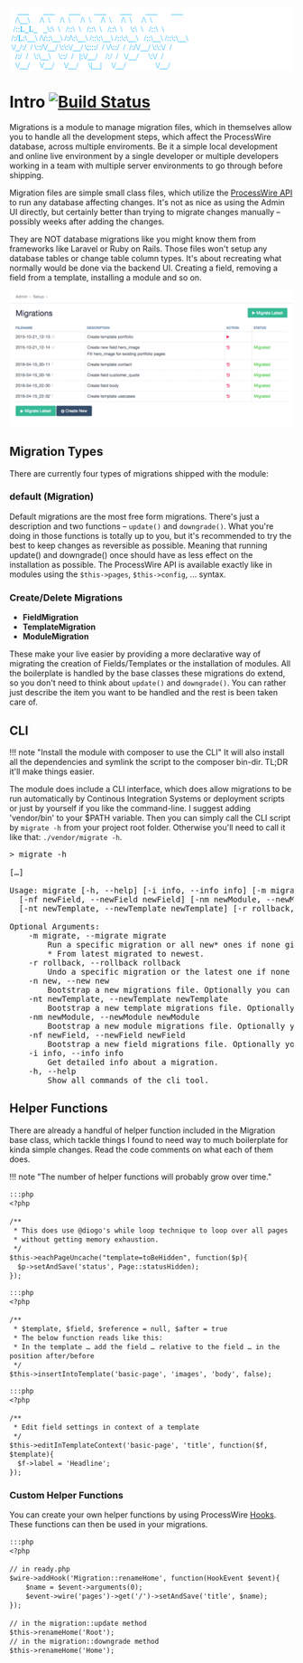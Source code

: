 <pre style="font-family: 'Source Code Pro'; color: #00AAFF; background-color: white; margin-top: -2.6em">
    ___       ___       ___       ___       ___       ___       ___
   /\__\     /\  \     /\  \     /\  \     /\  \     /\  \     /\  \
  /::L_L_   _\:\  \   /::\  \   /::\  \   /::\  \    \:\  \   /::\  \
 /:/L:\__\ /\/::\__\ /:/\:\__\ /::\:\__\ /::\:\__\   /::\__\ /::\:\__\
 \/_/:/  / \::/\/__/ \:\:\/__/ \;:::/  / \/\::/  /  /:/\/__/ \:\:\/  /
   /:/  /   \:\__\    \::/  /   |:\/__/    /:/  /   \/__/     \:\/  /
   \/__/     \/__/     \/__/     \|__|     \/__/               \/__/
</pre>

# Intro [![Build Status](https://travis-ci.org/LostKobrakai/Migrations.svg?branch=master)](https://travis-ci.org/LostKobrakai/Migrations)

Migrations is a module to manage migration files, which in themselves allow you to handle all the development steps, which affect the ProcessWire database, across multiple enviroments. Be it a simple local development and online live environment by a single developer or multiple developers working in a team with multiple server environments to go through before shipping.

Migration files are simple small class files, which utilize the [ProcessWire API](https://processwire.com/api/ref/) to run any database affecting changes. It's not as nice as using the Admin UI directly, but certainly better than trying to migrate changes manually &ndash; possibly weeks after adding the changes. 

They are NOT database migrations like you might know them from frameworks like Laravel or Ruby on Rails. Those files won't setup any database tables or change table column types. It's about recreating what normally would be done via the backend UI. Creating a field, removing a field from a template, installing a module and so on.

![Admin UI](images/UI.png)

## Migration Types

There are currently four types of migrations shipped with the module:

### __default (Migration)__  
Default migrations are the most free form migrations. There's just a description and two functions – `update()` and `downgrade()`. What you're doing in those functions is totally up to you, but it's recommended to try the best to keep changes as reversible as possible. Meaning that running update() and downgrade() once should have as less effect on the installation as possible. The ProcessWire API is available exactly like in modules using the `$this->pages`, `$this->config`, … syntax.

### __Create/Delete Migrations__

- __FieldMigration__
- __TemplateMigration__
- __ModuleMigration__  

These make your live easier by providing a more declarative way of migrating the creation of Fields/Templates or the installation of modules. All the boilerplate is handled by the base classes these migrations do extend, so you don't need to think about `update()` and `downgrade()`. You can rather just describe the item you want to be handled and the rest is been taken care of.

## CLI

!!! note "Install the module with composer to use the CLI"
		It will also install all the dependencies and symlink the script to the composer bin-dir. TL;DR it'll make things easier.

The module does include a CLI interface, which does allow migrations to be run automatically by Continous Integration Systems or deployment scripts or just by yourself if you like the command-line. I suggest adding 'vendor/bin' to your $PATH variable. Then you can simply call the CLI script by `migrate -h` from your project root folder. Otherwise you'll need to call it like that: `./vendor/migrate -h`.

<pre>
> migrate -h

[…]

Usage: migrate [-h, --help] [-i info, --info info] [-m migrate, --migrate migrate] [-n new, --new new] 
  [-nf newField, --newField newField] [-nm newModule, --newModule newModule] 
  [-nt newTemplate, --newTemplate newTemplate] [-r rollback, --rollback rollback]

Optional Arguments:
	-m migrate, --migrate migrate
		Run a specific migration or all new* ones if none given.
		* From latest migrated to newest.
	-r rollback, --rollback rollback
		Undo a specific migration or the latest one if none given.
	-n new, --new new
		Bootstrap a new migrations file. Optionally you can already supply a description.
	-nt newTemplate, --newTemplate newTemplate
		Bootstrap a new template migrations file. Optionally you can already supply a description.
	-nm newModule, --newModule newModule
		Bootstrap a new module migrations file. Optionally you can already supply a description.
	-nf newField, --newField newField
		Bootstrap a new field migrations file. Optionally you can already supply a description.
	-i info, --info info
		Get detailed info about a migration.
	-h, --help
		Show all commands of the cli tool.
</pre>

## Helper Functions

There are already a handful of helper function included in the Migration base class, which tackle things I found to need way to much boilerplate for kinda simple changes. Read the code comments on what each of them does.

!!! note "The number of helper functions will probably grow over time."

```
:::php
<?php

/**
 * This does use @diogo's while loop technique to loop over all pages 
 * without getting memory exhaustion. 
 */
$this->eachPageUncache("template=toBeHidden", function($p){
  $p->setAndSave('status', Page::statusHidden);
}); 
```

```
:::php
<?php

/**
 * $template, $field, $reference = null, $after = true
 * The below function reads like this:
 * In the template … add the field … relative to the field … in the position after/before
 */
$this->insertIntoTemplate('basic-page', 'images', 'body', false); 
```

```
:::php
<?php

/**
 * Edit field settings in context of a template
 */
$this->editInTemplateContext('basic-page', 'title', function($f, $template){
  $f->label = 'Headline';
}); 
```

### Custom Helper Functions

You can create your own helper functions by using ProcessWire [Hooks](https://processwire.com/api/hooks/). These functions can then be used in your migrations.

```
:::php
<?php

// in ready.php
$wire->addHook('Migration::renameHome', function(HookEvent $event){
	$name = $event->arguments(0);
	$event->wire('pages')->get('/')->setAndSave('title', $name);
});

// in the migration::update method
$this->renameHome('Root'); 
// in the migration::downgrade method
$this->renameHome('Home'); 
```